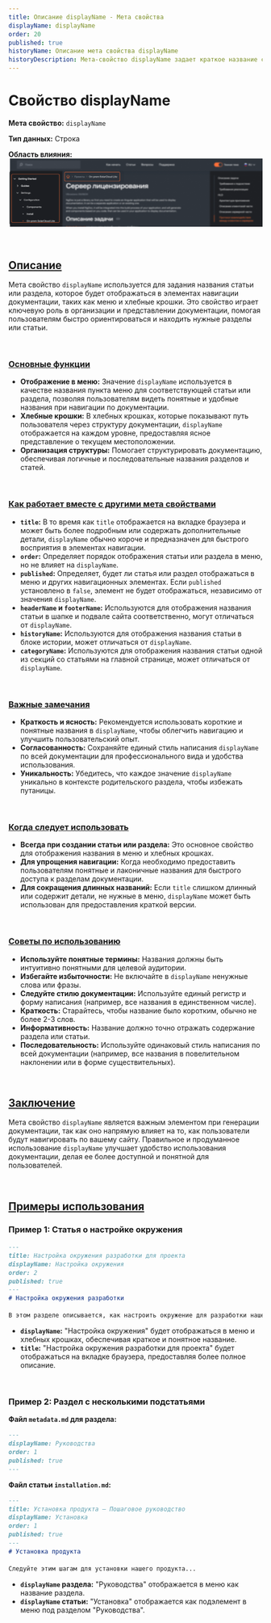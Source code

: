 ```yaml
---
title: Описание displayName - Мета свойства
displayName: displayName
order: 20
published: true
historyName: Описание мета свойства displayName
historyDescription: Мета-свойство displayName задает краткое название статьи для отображения в меню и навигации документации.
---
```


# Свойство displayName

**Мета свойство:** `displayName`

**Тип данных:** Строка

**Область влияния:**
![Влияние cвойства](https://raw.githubusercontent.com/SolarSpaceTech/product-documentation-content/refs/heads/main/ru/documentation/markdown/images/display-name.png)


<br/>

## [Описание](description)

Мета свойство `displayName` используется для задания названия статьи или раздела, которое будет отображаться в элементах навигации документации,
таких как меню и хлебные крошки. Это свойство играет ключевую роль в организации и представлении документации, помогая пользователям быстро
ориентироваться и находить нужные разделы или статьи.

<br/>

### [Основные функции](basic-functions)

- **Отображение в меню:** Значение `displayName` используется в качестве названия пункта меню для соответствующей статьи или раздела, позволяя
пользователям видеть понятные и удобные названия при навигации по документации.
- **Хлебные крошки:** В хлебных крошках, которые показывают путь пользователя через структуру документации, `displayName` отображается на каждом
уровне, предоставляя ясное представление о текущем местоположении.
- **Организация структуры:** Помогает структурировать документацию, обеспечивая логичные и последовательные названия разделов и статей.

<br/>

### [Как работает вместе с другими мета свойствами](with-other-properties)

- **`title`:** В то время как `title` отображается на вкладке браузера и может быть более подробным или содержать дополнительные детали,
`displayName` обычно короче и предназначен для быстрого восприятия в элементах навигации.
- **`order`:** Определяет порядок отображения статьи или раздела в меню, но не влияет на `displayName`.
- **`published`:** Определяет, будет ли статья или раздел отображаться в меню и других навигационных элементах. Если `published` установлено
в `false`, элемент не будет отображаться, независимо от значения `displayName`.
- **`headerName` и `footerName`:** Используются для отображения названия статьи в шапке и подвале сайта соответственно, могут отличаться от `displayName`.
- **`historyName`:** Используются для отображения названия статьи в блоке истории, может отличаться от `displayName`.
- **`categoryName`:** Используются для отображения названия статьи одной из секций со статьями на главной странице, может отличаться от `displayName`.

<br/>

### [Важные замечания](notes)

- **Краткость и ясность:** Рекомендуется использовать короткие и понятные названия в `displayName`, чтобы облегчить навигацию
и улучшить пользовательский опыт.
- **Согласованность:** Сохраняйте единый стиль написания `displayName` по всей документации для профессионального вида и удобства использования.
- **Уникальность:** Убедитесь, что каждое значение `displayName` уникально в контексте родительского раздела, чтобы избежать путаницы.

<br/>

### [Когда следует использовать](when-to-use)

- **Всегда при создании статьи или раздела:** Это основное свойство для отображения названия в меню и хлебных крошках.
- **Для упрощения навигации:** Когда необходимо предоставить пользователям понятные и лаконичные названия для быстрого доступа к разделам документации.
- **Для сокращения длинных названий:** Если `title` слишком длинный или содержит детали, не нужные в меню, `displayName` может быть использован для предоставления краткой версии.

<br/>

### [Советы по использованию](advice)

- **Используйте понятные термины:** Названия должны быть интуитивно понятными для целевой аудитории.
- **Избегайте избыточности:** Не включайте в `displayName` ненужные слова или фразы.
- **Следуйте стилю документации:** Используйте единый регистр и форму написания (например, все названия в единственном числе).
- **Краткость:** Старайтесь, чтобы название было коротким, обычно не более 2-3 слов.
- **Информативность:** Название должно точно отражать содержание раздела или статьи.
- **Последовательность:** Используйте одинаковый стиль написания по всей документации (например, все названия в повелительном наклонении
  или в форме существительных).

<br/>

## [Заключение](conclusion)

Мета свойство `displayName` является важным элементом при генерации документации, так как оно напрямую влияет на то, как пользователи будут
навигировать по вашему сайту. Правильное и продуманное использование `displayName` улучшает удобство использования документации, делая ее более
доступной и понятной для пользователей.

<br/>

## [Примеры использования](examples)

### Пример 1: Статья о настройке окружения

```md
---
title: Настройка окружения разработки для проекта
displayName: Настройка окружения
order: 2
published: true
---
# Настройка окружения разработки

В этом разделе описывается, как настроить окружение для разработки нашего проекта...
```

- **`displayName`:** "Настройка окружения" будет отображаться в меню и хлебных крошках, обеспечивая краткое и понятное название.
- **`title`:** "Настройка окружения разработки для проекта" будет отображаться на вкладке браузера, предоставляя более полное описание.

<br/>

### Пример 2: Раздел с несколькими подстатьями

**Файл `metadata.md` для раздела:**

```md
---
displayName: Руководства
order: 1
published: true
---
```

**Файл статьи `installation.md`:**

```md
---
title: Установка продукта — Пошаговое руководство
displayName: Установка
order: 1
published: true
---
# Установка продукта

Следуйте этим шагам для установки нашего продукта...
```

- **`displayName` раздела:** "Руководства" отображается в меню как название раздела.
- **`displayName` статьи:** "Установка" отображается как подэлемент в меню под разделом "Руководства".

